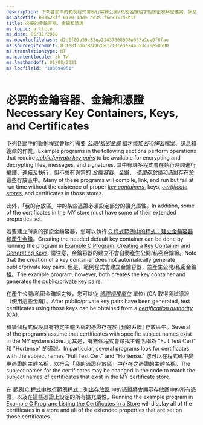 ```yaml
---
description: 下列各節中的範例程式會執行需要公開/私密金鑰組才能加密和解密檔案、訊息和簽章的作業。
ms.assetid: b03528ff-0170-4dde-ae35-f5c3951d6b1f
title: 必要的金鑰容器、金鑰和憑證
ms.topic: article
ms.date: 05/31/2018
ms.openlocfilehash: d2d1f01a59c83ea21437608608e033a2ee0f8fae
ms.sourcegitcommit: 831e8f3db78ab820e1710cede244553c70e50500
ms.translationtype: MT
ms.contentlocale: zh-TW
ms.lasthandoff: 01/08/2021
ms.locfileid: "103694951"
---
```

# <a name="necessary-key-containers-keys-and-certificates"></a><span data-ttu-id="8e7db-103">必要的金鑰容器、金鑰和憑證</span><span class="sxs-lookup"><span data-stu-id="8e7db-103">Necessary Key Containers, Keys, and Certificates</span></span>

<span data-ttu-id="8e7db-104">下列各節中的範例程式會執行需要 [*公開/私密金鑰*](../secgloss/p-gly.md) 組才能加密和解密檔案、訊息和簽章的作業。</span><span class="sxs-lookup"><span data-stu-id="8e7db-104">Example programs in the following sections perform operations that require [*public/private key pairs*](../secgloss/p-gly.md) to be available for encrypting and decrypting files, messages, and signatures.</span></span> <span data-ttu-id="8e7db-105">其中有許多程式會在執行時間進行編譯、連結及執行，但不會有適當的 [*金鑰容器*](../secgloss/k-gly.md)、金鑰、 [*憑證存放區*](../secgloss/c-gly.md)和憑證存在於這些存放區中。</span><span class="sxs-lookup"><span data-stu-id="8e7db-105">Many of these programs will compile, link, and run but fail at run time without the existence of proper [*key containers*](../secgloss/k-gly.md), keys, [*certificate stores*](../secgloss/c-gly.md), and certificates in those stores.</span></span>

<span data-ttu-id="8e7db-106">此外，「我的存放區」中的某些憑證必須設定部分的擴充屬性。</span><span class="sxs-lookup"><span data-stu-id="8e7db-106">In addition, some of the certificates in the MY store must have some of their extended properties set.</span></span>

<span data-ttu-id="8e7db-107">若要建立所需的預設金鑰容器，您可以執行 [C 程式範例中的程式：建立金鑰容器和產生金鑰](example-c-program-creating-a-key-container-and-generating-keys.md)。</span><span class="sxs-lookup"><span data-stu-id="8e7db-107">Creating the needed default key container can be done by running the program in [Example C Program: Creating a Key Container and Generating Keys](example-c-program-creating-a-key-container-and-generating-keys.md).</span></span> <span data-ttu-id="8e7db-108">請注意，金鑰容器的建立不會自動產生公開/私密金鑰組。</span><span class="sxs-lookup"><span data-stu-id="8e7db-108">Note that the creation of a key container does not automatically generate public/private key pairs.</span></span> <span data-ttu-id="8e7db-109">但是，範例程式會建立金鑰容器，並產生公開/私密金鑰組。</span><span class="sxs-lookup"><span data-stu-id="8e7db-109">The example program, however, both creates the key container and generates the public/private key pairs.</span></span>

<span data-ttu-id="8e7db-110">在產生公開/私密金鑰組之後，您可以從 [*憑證授權單位*](../secgloss/c-gly.md) 單位)  (CA 取得測試憑證（使用這些金鑰）。</span><span class="sxs-lookup"><span data-stu-id="8e7db-110">After public/private key pairs have been generated, test certificates using those keys can be obtained from a [*certification authority*](../secgloss/c-gly.md) (CA).</span></span>

<span data-ttu-id="8e7db-111">有幾個程式假設具有特定主體名稱的憑證存在於 [我的系統] 存放區中。</span><span class="sxs-lookup"><span data-stu-id="8e7db-111">Several of the programs assume that certificates with specific subject names exist in the MY system store.</span></span> <span data-ttu-id="8e7db-112">尤其是，有數個程式會尋找主體名稱為 "Full Test Cert" 和 "Hortense" 的憑證。</span><span class="sxs-lookup"><span data-stu-id="8e7db-112">In particular, several programs look for certificates with the subject names "Full Test Cert" and "Hortense."</span></span> <span data-ttu-id="8e7db-113">您可以在程式碼中變更憑證的主體名稱，以符合「我的憑證存放區」中存在之憑證的主體名稱。</span><span class="sxs-lookup"><span data-stu-id="8e7db-113">The subject names for the certificates may be changed in the code to match the subject names of certificates that exist in the MY certificate store.</span></span>

<span data-ttu-id="8e7db-114">在 [範例 C 程式中執行範例程式：列出存放區](example-c-program-listing-the-certificates-in-a-store.md) 中的憑證將會顯示存放區中的所有憑證，以及在這些憑證上設定的所有擴充屬性。</span><span class="sxs-lookup"><span data-stu-id="8e7db-114">Running the example program in [Example C Program: Listing the Certificates in a Store](example-c-program-listing-the-certificates-in-a-store.md) will display all of the certificates in a store and all of the extended properties that are set on those certificates.</span></span>

 

 

